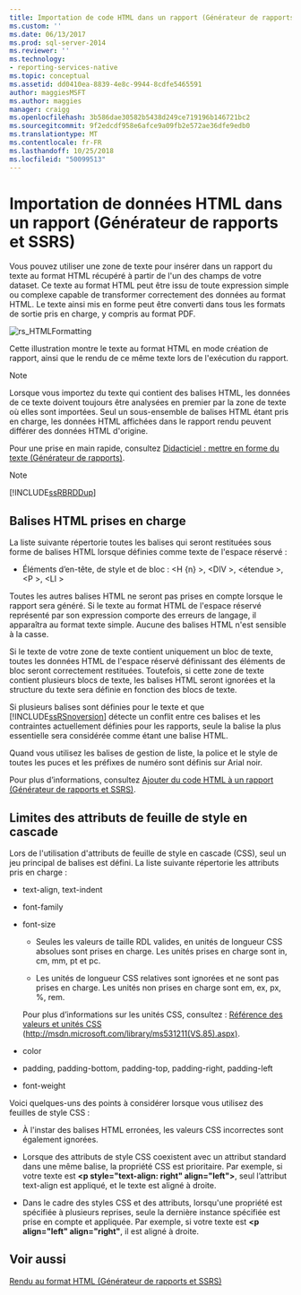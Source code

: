 ```yaml
---
title: Importation de code HTML dans un rapport (Générateur de rapports et SSRS) | Microsoft Docs
ms.custom: ''
ms.date: 06/13/2017
ms.prod: sql-server-2014
ms.reviewer: ''
ms.technology:
- reporting-services-native
ms.topic: conceptual
ms.assetid: dd0410ea-8839-4e8c-9944-8cdfe5465591
author: maggiesMSFT
ms.author: maggies
manager: craigg
ms.openlocfilehash: 3b586dae30582b5438d249ce719196b146721bc2
ms.sourcegitcommit: 9f2edcdf958e6afce9a09fb2e572ae36dfe9edb0
ms.translationtype: MT
ms.contentlocale: fr-FR
ms.lasthandoff: 10/25/2018
ms.locfileid: "50099513"
---
```

# <a name="importing-html-into-a-report-report-builder-and-ssrs"></a>Importation de données HTML dans un rapport (Générateur de rapports et SSRS)
  Vous pouvez utiliser une zone de texte pour insérer dans un rapport du texte au format HTML récupéré à partir de l'un des champs de votre dataset. Ce texte au format HTML peut être issu de toute expression simple ou complexe capable de transformer correctement des données au format HTML. Le texte ainsi mis en forme peut être converti dans tous les formats de sortie pris en charge, y compris au format PDF.  
  
 ![rs_HTMLFormatting](../media/rs-htmlformatting.gif "rs_HTMLFormatting")  
  
 Cette illustration montre le texte au format HTML en mode création de rapport, ainsi que le rendu de ce même texte lors de l'exécution du rapport.  
  
> [!NOTE]  
>  Lorsque vous importez du texte qui contient des balises HTML, les données de ce texte doivent toujours être analysées en premier par la zone de texte où elles sont importées. Seul un sous-ensemble de balises HTML étant pris en charge, les données HTML affichées dans le rapport rendu peuvent différer des données HTML d'origine.  
  
 Pour une prise en main rapide, consultez [Didacticiel : mettre en forme du texte &#40;Générateur de rapports&#41;](../tutorial-format-text-report-builder.md).  
  
> [!NOTE]  
>  [!INCLUDE[ssRBRDDup](../../includes/ssrbrddup-md.md)]  
  
## <a name="supported-html-tags"></a>Balises HTML prises en charge  
 La liste suivante répertorie toutes les balises qui seront restituées sous forme de balises HTML lorsque définies comme texte de l'espace réservé :  
  
-   Éléments d’en-tête, de style et de bloc : \<H {n} >, \<DIV >, \<étendue >,\<P >, \<LI >  
  
 Toutes les autres balises HTML ne seront pas prises en compte lorsque le rapport sera généré. Si le texte au format HTML de l'espace réservé représenté par son expression comporte des erreurs de langage, il apparaîtra au format texte simple. Aucune des balises HTML n'est sensible à la casse.  
  
 Si le texte de votre zone de texte contient uniquement un bloc de texte, toutes les données HTML de l'espace réservé définissant des éléments de bloc seront correctement restituées. Toutefois, si cette zone de texte contient plusieurs blocs de texte, les balises HTML seront ignorées et la structure du texte sera définie en fonction des blocs de texte.  
  
 Si plusieurs balises sont définies pour le texte et que [!INCLUDE[ssRSnoversion](../../includes/ssrsnoversion-md.md)] détecte un conflit entre ces balises et les contraintes actuellement définies pour les rapports, seule la balise la plus essentielle sera considérée comme étant une balise HTML.  
  
 Quand vous utilisez les balises de gestion de liste, la police et le style de toutes les puces et les préfixes de numéro sont définis sur Arial noir.  
  
 Pour plus d’informations, consultez [Ajouter du code HTML à un rapport &#40;Générateur de rapports et SSRS&#41;](add-html-into-a-report-report-builder-and-ssrs.md).  
  
## <a name="limitations-of-cascading-style-sheet-attributes"></a>Limites des attributs de feuille de style en cascade  
 Lors de l'utilisation d'attributs de feuille de style en cascade (CSS), seul un jeu principal de balises est défini. La liste suivante répertorie les attributs pris en charge :  
  
-   text-align, text-indent  
  
-   font-family  
  
-   font-size  
  
    -   Seules les valeurs de taille RDL valides, en unités de longueur CSS absolues sont prises en charge. Les unités prises en charge sont in, cm, mm, pt et pc.  
  
    -   Les unités de longueur CSS relatives sont ignorées et ne sont pas prises en charge. Les unités non prises en charge sont em, ex, px, %, rem.  
  
     Pour plus d’informations sur les unités CSS, consultez : [Référence des valeurs et unités CSS](http://msdn.microsoft.com/library/ms531211\(VS.85\).aspx) (http://msdn.microsoft.com/library/ms531211(VS.85).aspx).  
  
-   color  
  
-   padding, padding-bottom, padding-top, padding-right, padding-left  
  
-   font-weight  
  
 Voici quelques-uns des points à considérer lorsque vous utilisez des feuilles de style CSS :  
  
-   À l'instar des balises HTML erronées, les valeurs CSS incorrectes sont également ignorées.  
  
-   Lorsque des attributs de style CSS coexistent avec un attribut standard dans une même balise, la propriété CSS est prioritaire. Par exemple, si votre texte est **\<p style="text-align: right" align="left">**, seul l’attribut text-align est appliqué, et le texte est aligné à droite.  
  
-   Dans le cadre des styles CSS et des attributs, lorsqu'une propriété est spécifiée à plusieurs reprises, seule la dernière instance spécifiée est prise en compte et appliquée. Par exemple, si votre texte est **\<p align="left" align="right"**, il est aligné à droite.  
  
## <a name="see-also"></a>Voir aussi  
 [Rendu au format HTML &#40;Générateur de rapports et SSRS&#41;](../report-builder/rendering-to-html-report-builder-and-ssrs.md)  
  
  
